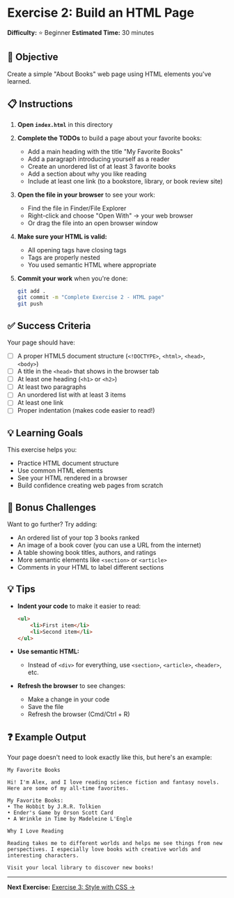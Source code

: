 # Exercise 2: Build an HTML Page

**Difficulty:** ⭐ Beginner
**Estimated Time:** 30 minutes

## 🎯 Objective

Create a simple "About Books" web page using HTML elements you've learned.

## 📋 Instructions

1. **Open `index.html`** in this directory

2. **Complete the TODOs** to build a page about your favorite books:
   - Add a main heading with the title "My Favorite Books"
   - Add a paragraph introducing yourself as a reader
   - Create an unordered list of at least 3 favorite books
   - Add a section about why you like reading
   - Include at least one link (to a bookstore, library, or book review site)

3. **Open the file in your browser** to see your work:
   - Find the file in Finder/File Explorer
   - Right-click and choose "Open With" → your web browser
   - Or drag the file into an open browser window

4. **Make sure your HTML is valid:**
   - All opening tags have closing tags
   - Tags are properly nested
   - You used semantic HTML where appropriate

5. **Commit your work** when you're done:
   ```bash
   git add .
   git commit -m "Complete Exercise 2 - HTML page"
   git push
   ```

## ✅ Success Criteria

Your page should have:
- [ ] A proper HTML5 document structure (`<!DOCTYPE>`, `<html>`, `<head>`, `<body>`)
- [ ] A title in the `<head>` that shows in the browser tab
- [ ] At least one heading (`<h1>` or `<h2>`)
- [ ] At least two paragraphs
- [ ] An unordered list with at least 3 items
- [ ] At least one link
- [ ] Proper indentation (makes code easier to read!)

## 💡 Learning Goals

This exercise helps you:
- Practice HTML document structure
- Use common HTML elements
- See your HTML rendered in a browser
- Build confidence creating web pages from scratch

## 🚀 Bonus Challenges

Want to go further? Try adding:
- An ordered list of your top 3 books ranked
- An image of a book cover (you can use a URL from the internet)
- A table showing book titles, authors, and ratings
- More semantic elements like `<section>` or `<article>`
- Comments in your HTML to label different sections

## 💡 Tips

- **Indent your code** to make it easier to read:
  ```html
  <ul>
      <li>First item</li>
      <li>Second item</li>
  </ul>
  ```

- **Use semantic HTML:**
  - Instead of `<div>` for everything, use `<section>`, `<article>`, `<header>`, etc.

- **Refresh the browser** to see changes:
  - Make a change in your code
  - Save the file
  - Refresh the browser (Cmd/Ctrl + R)

## ❓ Example Output

Your page doesn't need to look exactly like this, but here's an example:

```
My Favorite Books

Hi! I'm Alex, and I love reading science fiction and fantasy novels. Here are some of my all-time favorites.

My Favorite Books:
• The Hobbit by J.R.R. Tolkien
• Ender's Game by Orson Scott Card
• A Wrinkle in Time by Madeleine L'Engle

Why I Love Reading

Reading takes me to different worlds and helps me see things from new perspectives. I especially love books with creative worlds and interesting characters.

Visit your local library to discover new books!
```

---

**Next Exercise:** [Exercise 3: Style with CSS →](../03-css-styling/)
